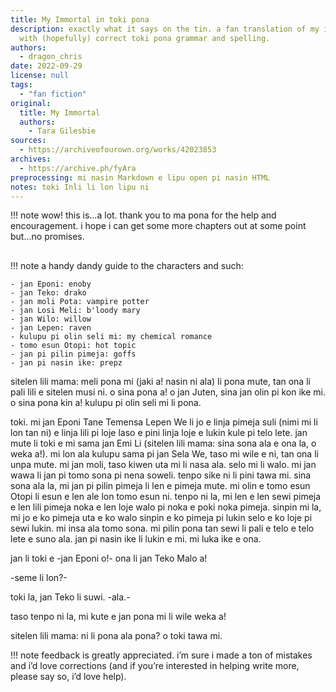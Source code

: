 ```yaml
---
title: My Immortal in toki pona
description: exactly what it says on the tin. a fan translation of my immortal, but
  with (hopefully) correct toki pona grammar and spelling.
authors:
  - dragon_chris
date: 2022-09-29
license: null
tags:
  - "fan fiction"
original:
  title: My Immortal
  authors:
    - Tara Gilesbie
sources:
  - https://archiveofourown.org/works/42023853
archives:
  - https://archive.ph/fyAra
preprocessing: mi nasin Markdown e lipu open pi nasin HTML
notes: toki Inli li lon lipu ni
---
```


!!! note
wow! this is…a lot. thank you to ma pona for the help and encouragement. i hope i can get some more chapters out at some point but…no promises.

##

!!! note
a handy dandy guide to the characters and such:

    - jan Eponi: enoby
    - jan Teko: drako
    - jan moli Pota: vampire potter
    - jan Losi Meli: b'loody mary
    - jan Wilo: willow
    - jan Lepen: raven
    - kulupu pi olin seli mi: my chemical romance
    - tomo esun Otopi: hot topic
    - jan pi pilin pimeja: goffs
    - jan pi nasin ike: prepz

sitelen lili mama: meli pona mi (jaki a! nasin ni ala) li pona mute, tan ona li pali lili e sitelen musi ni. o sina pona a! o jan Juten, sina jan olin pi kon ike mi. o sina pona kin a! kulupu pi olin seli mi li pona.

toki. mi jan Eponi Tane Temensa Lepen We li jo e linja pimeja suli (nimi mi li lon tan ni) e linja lili pi loje laso e pini linja loje e lukin kule pi telo lete. jan mute li toki e mi sama jan Emi Li (sitelen lili mama: sina sona ala e ona la, o weka a!). mi lon ala kulupu sama pi jan Sela We, taso mi wile e ni, tan ona li unpa mute. mi jan moli, taso kiwen uta mi li nasa ala. selo mi li walo. mi jan wawa li jan pi tomo sona pi nena soweli. tenpo sike ni li pini tawa mi. sina sona ala la, mi jan pi pilin pimeja li len e pimeja mute. mi olin e tomo esun Otopi li esun e len ale lon tomo esun ni. tenpo ni la, mi len e len sewi pimeja e len lili pimeja noka e len loje walo pi noka e poki noka pimeja. sinpin mi la, mi jo e ko pimeja uta e ko walo sinpin e ko pimeja pi lukin selo e ko loje pi sewi lukin. mi insa ala tomo sona. mi pilin pona tan sewi li pali e telo e telo lete e suno ala. jan pi nasin ike li lukin e mi. mi luka ike e ona.

jan li toki e -jan Eponi o!- ona li jan Teko Malo a!

-seme li lon?-

toki la, jan Teko li suwi. -ala.-

taso tenpo ni la, mi kute e jan pona mi li wile weka a!

sitelen lili mama: ni li pona ala pona? o toki tawa mi.

!!! note
feedback is greatly appreciated. i’m sure i made a ton of mistakes and i’d love corrections (and if you’re interested in helping write more, please say so, i’d love help).
